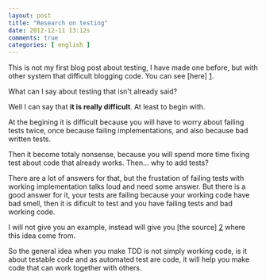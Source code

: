 ```yaml
---
layout: post
title: "Research on testing"
date: 2012-12-11 13:12s
comments: true
categories: [ english ]
---
```


This is not my first blog post about testing, I have made one before, but with
other system that difficult blogging code. You can see [here] [1].

What can I say about testing that isn't already said?

Well I can say that **it is really difficult**. At least to begin with.

At the begining it is difficult because you will have to worry about failing
tests twice, once because failing implementations, and also because bad written
tests.

Then it become totaly nonsense, because you will spend more time fixing test
about code that already works. Then... why to add tests?

There are a lot of answers for that, but the frustation of failing tests with
working implementation talks loud and need some answer. But there is a good
answer for it, your tests are failing because your working code have bad smell,
then it is dificult to test and you have failing tests and bad working code.

I will not give you an example, instead will give you [the source] [2] where
this idea come from.

So the general idea when you make TDD is not simply working code, is it about
testable code and as automated test are code, it will help you make code that
can work together with others.

  [1]: http://linuxapesta.blogspot.com.ar/2012/07/testeando-mi-clase.html "Testeando mi clase"
  [2]: http://blog.codeclimate.com/blog/2012/11/28/your-objects-the-unix-way/ "Your Objects The unix-way"
